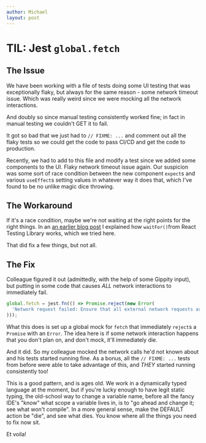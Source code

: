 ```yaml
---
author: Michael
layout: post
---
```

# TIL: Jest `global.fetch`

## The Issue
We have been working with a file of tests doing some UI testing that was exceptionally
flaky, but always for the same reason - some network timeout issue.  Which was really
weird since we were mocking all the network interactions.

And doubly so since manual testing consistently worked fine; in fact in manual testing we
couldn't GET it to fail.

It got so bad that we just had to `// FIXME: ...` and comment out all the flaky tests so
we could get the code to pass CI/CD and get the code to production.

Recently, we had to add to this file and modify a test since we added some components to
the UI.  Flaky network timeout issue again.  Our suspicion was some sort of race condition
between the new component `expect`s and various `useEffect`s setting values in whatever
way it does that, which I've found to be no unlike magic dice throwing.

## The Workaround

If it's a race condition, maybe we're not waiting at the right points for the right
things.  In an [an earlier blog post](https://unixgeek.com/blog/2025/05/12/til-jest-waitfor.html)
I explained how `waitFor()`from React Testing Library works, which we tried here.

That did fix a few things, but not all.

## The Fix

Colleague figured it out (admittedly, with the help of some Gippity input), but putting in
some code that causes *ALL* network interactions to immediately fail.

```javascript
global.fetch = jest.fn(() => Promise.reject(new Error(
  'Network request failed: Ensure that all external network requests are properly mocked in your test setup.',
)));
```

What this does is set up a global mock for `fetch` that immediately `reject`s a `Promise`
with an `Error`.  The idea here is if some network interaction happens that you don't plan
on, and don't mock, it'll immediately die.

And it did.  So my colleague mocked the network calls he'd not known about and his tests
started running fine.  As a bonus, all the `// FIXME: ...` tests from before were able to
take advantage of this, and _THEY_ started running consistently too!

This is a good pattern, and is ages old.  We work in a dynamically typed language at the
moment, but if you're lucky enough to have legit static typing, the old-school way to
change a variable name, before all the fancy IDE's "know" what scope a variable lives in,
is to "go ahead and change it; see what won't compile".  In a more general sense, make the
DEFAULT action be "die", and see what dies.  You know where all the things you need to fix
now sit.

Et voila!

